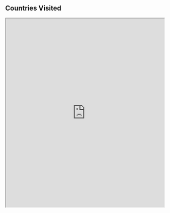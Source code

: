 ## Countries Visited

<iframe src="https://visitedplaces.com/embed/?map=world&projection=geoOrthographic&theme=dark-green&water=1&graticule=1&names=1&duration=2000&placeduration=100&slider=0&autoplay=1&autozoom=none&autostep=1&home=HK&places=My%20Home~HK~1_0_0_-114.2_-22.4*Asia~CN_TW_JP_KR_TH_MO~1.5_83.8_33.3_-83.8_-33.3*Europe~GB_PT~2.4_12.1_53.3_-12.1_-53.3*Africa~MA~1.5_18_1.6_-18_-1.6*North%20America~US~1.6_-100.6_44.4_100.6_-44.4" style="width: 100%; height: 600px;"></iframe>